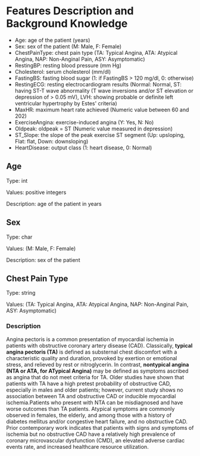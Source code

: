 # Features Description and Background Knowledge


- Age: age of the patient (years)
- Sex: sex of the patient (M: Male, F: Female)
- ChestPainType: chest pain type (TA: Typical Angina, ATA: Atypical Angina, NAP: Non-Anginal Pain, ASY: Asymptomatic)
- RestingBP: resting blood pressure (mm Hg)
- Cholesterol: serum cholesterol (mm/dl)
- FastingBS: fasting blood sugar (1: if FastingBS > 120 mg/dl, 0: otherwise)
- RestingECG: resting electrocardiogram results (Normal: Normal, ST: having ST-T wave abnormality (T wave inversions and/or ST elevation or depression of > 0.05 mV), LVH: showing probable or definite left ventricular hypertrophy by Estes' criteria)
- MaxHR: maximum heart rate achieved (Numeric value between 60 and 202)
- ExerciseAngina: exercise-induced angina (Y: Yes, N: No)
- Oldpeak: oldpeak = ST (Numeric value measured in depression)
- ST_Slope: the slope of the peak exercise ST segment (Up: upsloping, Flat: flat, Down: downsloping)
- HeartDisease: output class (1: heart disease, 0: Normal)

## Age

Type: int

Values: positive integers

Description: age of the patient in years

## Sex

Type: char 

Values: (M: Male, F: Female) 

Description: sex of the patient

## Chest Pain Type

Type: string 

Values: (TA: Typical Angina, ATA: Atypical Angina, NAP: Non-Anginal Pain, ASY: Asymptomatic)

### Description

Angina pectoris is a common presentation of myocardial ischemia in patients with obstructive 
coronary artery disease (CAD). Classically, **typical angina pectoris (TA)** is defined as 
substernal chest discomfort with a characteristic quality and duration, provoked by exertion 
or emotional stress, and relieved by rest or nitroglycerin. In contrast, **nontypical angina 
(NTA or ATA, for ATypical Angina)** may be defined as symptoms ascribed as angina that do not meet criteria for TA. 
Older studies have shown that patients with TA have a high pretest probability of 
obstructive CAD, especially in males and older patients; however, current study shows no 
association between TA and obstructive CAD or inducible myocardial ischemia.Patients who 
present with NTA can be misdiagnosed and have worse outcomes than TA patients. 
Atypical symptoms are commonly observed in females, the elderly, and among those with a 
history of diabetes mellitus and/or congestive heart failure, and no obstructive CAD. 
Prior contemporary work indicates that patients with signs and symptoms of ischemia but no 
obstructive CAD have a relatively high prevalence of coronary microvascular dysfunction (CMD), 
an elevated adverse cardiac events rate, and increased healthcare resource utilization.




